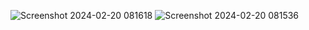 ![Screenshot 2024-02-20 081618](https://github.com/berlian16-BH/tugasproyej4/assets/123914486/5cb7762d-c7c7-439b-ad0c-dd6315193d85)
![Screenshot 2024-02-20 081536](https://github.com/berlian16-BH/tugasproyej4/assets/123914486/04c16f1d-cf0d-4153-b3b1-d7de5dcd4fab)
